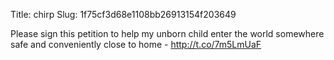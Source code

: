 Title: chirp
Slug: 1f75cf3d68e1108bb26913154f203649

Please sign this petition to help my unborn child enter the world somewhere safe and conveniently close to home - <a href="http://t.co/7m5LmUaF">http://t.co/7m5LmUaF</a>
